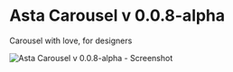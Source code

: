 # Asta Carousel v 0.0.8-alpha
Carousel with love, for designers

![Asta Carousel v 0.0.8-alpha - Screenshot](https://2.downloader.disk.yandex.com/disk/bb246ceba8b37b49e94dc198151f73d300aa5c6003cc33e64c321edc8bdafcd8/575a76c1/F5yi09lDZWlex7UXGs4Lb8lcRZUAHJGPaTItSzsc8xrgzXfT_cvibN2vXLcYnIpenfXXUV0QvZgRbTwx2Gnm-g%3D%3D?uid=0&filename=2016-06-10_09-07-30.png&disposition=inline&hash=&limit=0&content_type=image%2Fpng&fsize=470338&hid=85029f163ad02d8bb385cf54ef1b0d3a&media_type=image&tknv=v2&etag=7202446ca7192b5d08a97522880b975c)
